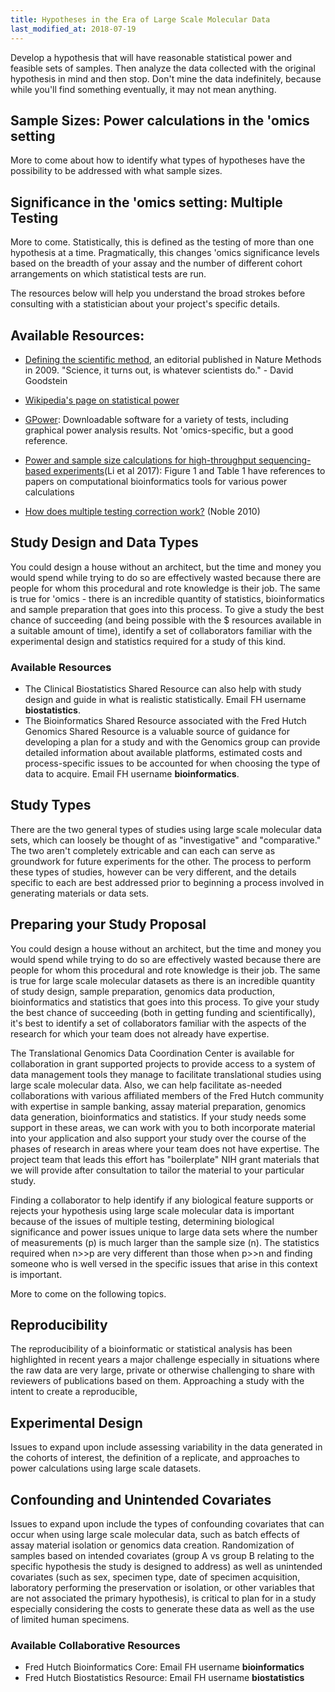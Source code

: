 ```yaml
---
title: Hypotheses in the Era of Large Scale Molecular Data
last_modified_at: 2018-07-19
---
```


Develop a hypothesis that will have reasonable statistical power and feasible sets of samples.  Then analyze the data collected with the original hypothesis in mind and then stop.  Don't mine the data indefinitely, because while you'll find something eventually, it may not mean anything.

## Sample Sizes:  Power calculations in the 'omics setting
More to come about how to identify what types of hypotheses have the possibility to be addressed with what sample sizes.  

## Significance in the 'omics setting:  Multiple Testing
More to come.  Statistically, this is defined as the testing of more than one hypothesis at a time.  Pragmatically, this changes 'omics significance levels based on the breadth of your assay and the number of different cohort arrangements on which statistical tests are run.

The resources below will help you understand the broad strokes before consulting with a statistician about your project's specific details.

## Available Resources:
 - [Defining the scientific method](https://www.nature.com/articles/nmeth0409-237.pdf?origin=ppub), an editorial published in Nature Methods in 2009.  "Science, it turns out, is whatever scientists do." - David Goodstein

- [Wikipedia's page on statistical power](https://en.wikipedia.org/wiki/Statistical_power)

- [GPower](http://www.gpower.hhu.de/):  Downloadable software for a variety of tests, including graphical power analysis results.  Not 'omics-specific, but a good reference.

- [Power and sample size calculations for high-throughput sequencing-based experiments](https://academic.oup.com/bib/article-lookup/doi/10.1093/bib/bbx061)(Li et al 2017):  Figure 1 and Table 1 have references to papers on computational bioinformatics tools for various power calculations

- [How does multiple testing correction work?](https://www.ncbi.nlm.nih.gov/pmc/articles/PMC2907892/) (Noble 2010)


## Study Design and Data Types
You could design a house without an architect, but the time and money you would spend while trying to do so are effectively wasted because there are people for whom this procedural and rote knowledge is their job.  The same is true for 'omics - there is an incredible quantity of statistics, bioinformatics and sample preparation that goes into this process. To give a study the best chance of succeeding (and being possible with the $ resources available in a suitable amount of time), identify a set of collaborators familiar with the experimental design and statistics required for a study of this kind.  

### Available Resources
- The Clinical Biostatistics Shared Resource can also help with study design and guide in what is realistic statistically.  Email FH username **biostatistics**.
- The Bioinformatics Shared Resource associated with the Fred Hutch Genomics Shared Resource is a valuable source of guidance for developing a plan for a study and with the Genomics group can provide detailed information about available platforms, estimated costs and process-specific issues to be accounted for when choosing the type of data to acquire. Email FH username **bioinformatics**.


## Study Types
There are the two general types of studies using large scale molecular data sets, which can loosely be thought of as "investigative" and "comparative."  The two aren't completely extricable and can each can serve as groundwork for future experiments for the other.  The process to perform these types of studies, however can be very different, and the details specific to each are best addressed prior to beginning a process involved in generating materials or data sets.  

## Preparing your Study Proposal
You could design a house without an architect, but the time and money you would spend while trying to do so are effectively wasted because there are people for whom this procedural and rote knowledge is their job.  The same is true for large scale molecular datasets as there is an incredible quantity of study design, sample preparation, genomics data production, bioinformatics and statistics that goes into this process. To give your study the best chance of succeeding (both in getting funding and scientifically), it's best to identify a set of collaborators familiar with the aspects of the research for which your team does not already have expertise.  

The Translational Genomics Data Coordination Center is available for collaboration in grant supported projects to provide access to a system of data management tools they manage to facilitate translational studies using large scale molecular data.  Also, we can help facilitate as-needed collaborations with various affiliated members of the Fred Hutch community with expertise in sample banking, assay material preparation, genomics data generation, bioinformatics and statistics.  If your study needs some support in these areas, we can work with you to both incorporate material into your application and also support your study over the course of the phases of research in areas where your team does not have expertise.  The project team that leads this effort has "boilerplate" NIH grant materials that we will provide after consultation to tailor the material to your particular study.  

Finding a collaborator to help identify if any biological feature supports or rejects your hypothesis using large scale molecular data is important because of the issues of multiple testing, determining biological significance and power issues unique to large data sets where the number of measurements (p) is much larger than the sample size (n).  The statistics required when n>>p are very different than those when p>>n and finding someone who is well versed in the specific issues that arise in this context is important.  

More to come on the following topics.  

## Reproducibility
The reproducibility of a bioinformatic or statistical analysis has been highlighted in recent years a major challenge especially in situations where the raw data are very large, private or otherwise challenging to share with reviewers of publications based on them.  Approaching a study with the intent to create a reproducible,

## Experimental Design
Issues to expand upon include assessing variability in the data generated in the cohorts of interest, the definition of a replicate, and approaches to power calculations using large scale datasets.

## Confounding and Unintended Covariates
Issues to expand upon include the types of confounding covariates that can occur when using large scale molecular data, such as batch effects of assay material isolation or genomics data creation.  Randomization of samples based on intended covariates (group A vs group B relating to the specific hypothesis the study is designed to address) as well as unintended covariates (such as sex, specimen type, date of specimen acquisition, laboratory performing the preservation or isolation, or other variables that are not associated the primary hypothesis), is critical to plan for in a study especially considering the costs to generate these data as well as the use of limited human specimens.   

### Available Collaborative Resources
  - Fred Hutch Bioinformatics Core:  Email FH username **bioinformatics**
  - Fred Hutch Biostatistics Resource: Email FH username **biostatistics**

